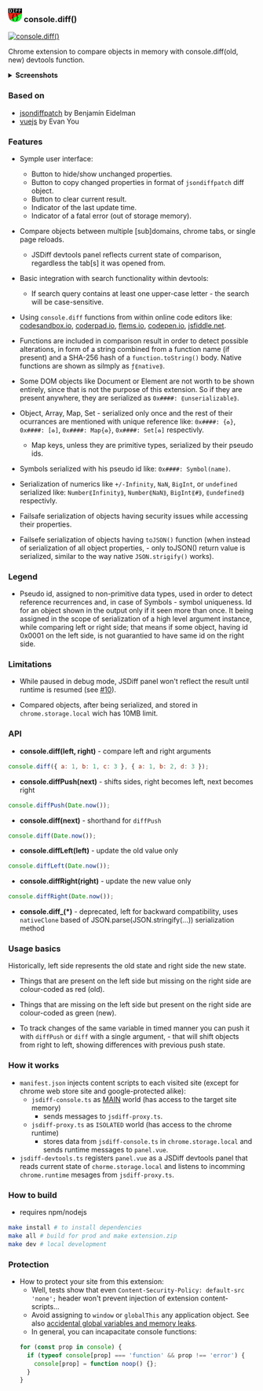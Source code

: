### ![](./src/img/panel-icon28.png) console.diff()

[![console.diff()](https://storage.googleapis.com/web-dev-uploads/image/WlD8wC6g8khYWPJUsQceQkhXSlv1/tbyBjqi7Zu733AAKA5n4.png)](https://chrome.google.com/webstore/detail/jsdiff-devtool/iefeamoljhdcpigpnpggeiiabpnpgonb)

Chrome extension to compare objects in memory with console.diff(old, new) devtools function.

<details>
  <summary> <strong>Screenshots</strong> </summary>

- Comparing two objects
  ![screenshot](./src/img/screenshot-01.png)

- Tracking changes in localStorage (unchanged are hidden)
  ![screenshot](./src/img/screenshot-02.png)

</details>

### Based on

- [jsondiffpatch](https://github.com/benjamine/jsondiffpatch) by Benjamín Eidelman
- [vuejs](https://github.com/vuejs) by Evan You

### Features

- Symple user interface:

  - Button to hide/show unchanged properties.
  - Button to copy changed properties in format of `jsondiffpatch` diff object.
  - Button to clear current result.
  - Indicator of the last update time.
  - Indicator of a fatal error (out of storage memory).

- Compare objects between multiple [sub]domains, chrome tabs, or single page reloads.

  - JSDiff devtools panel reflects current state of comparison, regardless the tab[s] it was opened from.

- Basic integration with search functionality within devtools:

  - If search query contains at least one upper-case letter - the search will be case-sensitive.

- Using `console.diff` functions from within online code editors like: [codesandbox.io](https://codesandbox.io), [coderpad.io](https://coderpad.io), [flems.io](https://flems.io), [codepen.io](https://codepen.io), [jsfiddle.net](https://jsfiddle.net).

- Functions are included in comparison result in order to detect possible alterations, in form of a string combined from a function name (if present) and a SHA-256 hash of a `function.toString()` body. Native functions are shown as silmply as `ƒ⟪native⟫`.

- Some DOM objects like Document or Element are not worth to be shown entirely, since that is not the purpose of this extension. So if they are present anywhere, they are serialized as `0x####: ⟪unserializable⟫`.

- Object, Array, Map, Set - serialized only once and the rest of their ocurrances are mentioned with unique reference like: `0x####: {♻️}`, `0x####: [♻️]`, `0x####: Map{♻️}`, `0x####: Set[♻️]` respectivly.

  - Map keys, unless they are primitive types, serialized by their pseudo ids.

- Symbols serialized with his pseudo id like: `0x####: Symbol(name)`.

- Serialization of numerics like `+/-Infinity`, `NaN`, `BigInt`, or `undefined` serialized like: `Number⟪Infinity⟫`, `Number⟪NaN⟫`, `BigInt⟪#⟫`, `⟪undefined⟫` respectivly.

- Failsafe serialization of objects having security issues while accessing their properties.

- Failsefe serialization of objects having `toJSON()` function (when instead of serialization of all object properties, - only toJSON() return value is serialized, similar to the way native `JSON.strigify()` works).

### Legend

- Pseudo id, assigned to non-primitive data types, used in order to detect reference recurrences and, in case of Symbols - symbol uniqueness. Id for an object shown in the output only if it seen more than once. It being assigned in the scope of serialization of a high level argument instance, while comparing left or right side; that means if some object, having id 0x0001 on the left side, is not guarantied to have same id on the right side.

### Limitations

- While paused in debug mode, JSDiff panel won't reflect the result until runtime is resumed (see [#10][i10]).

[i10]: https://github.com/zendive/jsdiff/issues/10

- Compared objects, after being serialized, and stored in `chrome.storage.local` wich has 10MB limit.

### API

- **console.diff(left, right)** - compare left and right arguments

```javascript
console.diff({ a: 1, b: 1, c: 3 }, { a: 1, b: 2, d: 3 });
```

- **console.diffPush(next)** - shifts sides, right becomes left, next becomes right

```javascript
console.diffPush(Date.now());
```

- **console.diff(next)** - shorthand for `diffPush`

```javascript
console.diff(Date.now());
```

- **console.diffLeft(left)** - update the old value only

```javascript
console.diffLeft(Date.now());
```

- **console.diffRight(right)** - update the new value only

```javascript
console.diffRight(Date.now());
```

- **console.diff\_(\*)** - deprecated, left for backward compatibility, uses `nativeClone` based of JSON.parse(JSON.stringify(...)) serialization method

### Usage basics

Historically, left side represents the old state and right side the new state.

- Things that are present on the left side but missing on the right side are colour-coded as red (old).

- Things that are missing on the left side but present on the right side are colour-coded as green (new).

- To track changes of the same variable in timed manner you can push it with `diffPush` or `diff` with a single argument, - that will shift objects from right to left, showing differences with previous push state.

### How it works

- `manifest.json` injects content scripts to each visited site (except for chrome web store site and google-protected alike):
  - `jsdiff-console.ts` as [MAIN](https://developer.chrome.com/docs/extensions/reference/scripting/#type-ExecutionWorld) world (has access to the target site memory)
    - sends messages to `jsdiff-proxy.ts`.
  - `jsdiff-proxy.ts` as `ISOLATED` world (has access to the chrome runtime)
    - stores data from `jsdiff-console.ts` in `chrome.storage.local` and sends runtime messages to `panel.vue`.
- `jsdiff-devtools.ts` registers `panel.vue` as a JSDiff devtools panel that reads current state of `chorme.storage.local` and listens to incomming `chrome.runtime` mesages from `jsdiff-proxy.ts`.

### How to build

- requires npm/nodejs

```sh
make install # to install dependencies
make all # build for prod and make extension.zip
make dev # local development
```

### Protection

- How to protect your site from this extension:
  - Well, tests show that even `Content-Security-Policy: default-src 'none';` header won't prevent injection of extension content-scripts...
  - Avoid assigning to `window` or `globalThis` any application object.
    See also [accidental global variables and memory leaks](https://www.tutorialspoint.com/explain-in-detail-about-memory-leaks-in-javascript).
  - In general, you can incapacitate console functions:
  ```js
  for (const prop in console) {
    if (typeof console[prop] === 'function' && prop !== 'error') {
      console[prop] = function noop() {};
    }
  }
  ```
